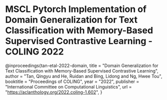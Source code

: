 # MSCL Pytorch Implementation of Domain Generalization for Text Classification with Memory-Based Supervised Contrastive Learning - COLING 2022

@inproceedings{tan-etal-2022-domain,
    title = "Domain Generalization for Text Classification with Memory-Based Supervised Contrastive Learning",
    author = "Tan, Qingyu  and
      He, Ruidan  and
      Bing, Lidong  and
      Ng, Hwee Tou",
    booktitle = "Proceedings of COLING",
    year = "2022",
    publisher = "International Committee on Computational Linguistics",
    url = "https://aclanthology.org/2022.coling-1.602",
}
